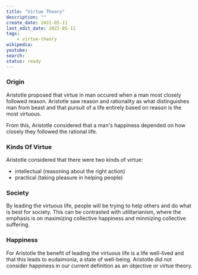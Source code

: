 ```yaml
---
title: "Virtue Theory"
description: ""
create_date: 2022-05-11
last_edit_date: 2022-05-11
tags: 
    - virtue-theory
wikipedia: 
youtube: 
search: 
status: ready
---
```

### Origin
Aristotle proposed that virtue in man occured when a man most closely followed reason.  Aristotle saw reason and rationality as what distinguishes man from beast and that pursuit of a life entirely based on reason is the most virtuous.

From this, Aristotle considered that a man's happiness depended on how closely they followed the rational life.

### Kinds Of Virtue
Aristotle considered that there were two kinds of virtue:

- intellectual (reasoning about the right action)
- practical (taking pleasure in helping people)

### Society
By leading the virtuous life, people will be trying to help others and do what is best for society.  This can be contrasted with utilitarianism, where the emphasis is on maximizing collective happiness and minmizing collective suffering.

### Happiness
For Aristotle the benefit of leading the virtuous life is a life well-lived and that this leads to eudaimonia, a state of well-being.  Aristotle did not consider happiness in our current definition as an objective or virtue theory.